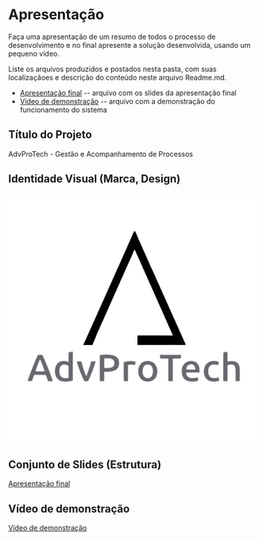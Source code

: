 # Apresentação

Faça uma apresentação de um resumo de todos o processo de desenvolvimento e no final apresente a solução desenvolvida, usando um pequeno vídeo.

Liste os arquivos produzidos e postados nesta pasta, com suas localizaçãoes e descrição do conteúdo neste arquivo Readme.md.


* [Apresentação final](./presentation.pdf) -- arquivo com os slides da apresentação final
* [Vídeo de demonstração](./advprotech_video.mp4) -- arquivo com a demonstração do funcionamento do sistema



## Título do Projeto

AdvProTech - Gestão e Acompanhamento de Processos

## Identidade Visual (Marca, Design)
![Logo](../docs/img/logo_advprotech.png)

## Conjunto de Slides (Estrutura)

[Apresentação final](./presentation.pdf)

## Vídeo de demonstração

[Vídeo de demonstração](./advprotech_video.mp4)


